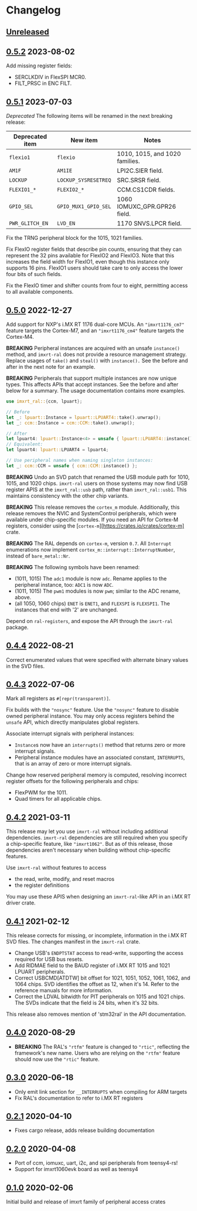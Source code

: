 # Changelog

## [Unreleased]

## [0.5.2] 2023-08-02

Add missing register fields:

- SERCLKDIV in FlexSPI MCR0.
- FILT_PRSC in ENC FILT.

## [0.5.1] 2023-07-03

*Deprecated* The following items will be renamed in the next breaking release:

| Deprecated item | New item             | Notes                          |
| --------------- | -------------------- | -------------------------------|
|   `flexio1`     | `flexio`             | 1010, 1015, and 1020 families. |
|   `AM1F`        | `AM1IE`              | LPI2C.SIER field.              |
|   `LOCKUP`      | `LOCKUP_SYSRESETREQ` | SRC.SRSR field.                |
|   `FLEXIO1_*`   | `FLEXIO2_*`          | CCM.CS1CDR fields.             |
|   `GPIO_SEL`    | `GPIO_MUX1_GPIO_SEL` | 1060 IOMUXC_GPR.GPR26 field.   |
| `PWR_GLITCH_EN` | `LVD_EN`             | 1170 SNVS.LPCR field.          |

Fix the TRNG peripheral block for the 1015, 1021 families.

Fix FlexIO register fields that describe pin counts, ensuring that they can
represent the 32 pins available for FlexIO2 and FlexIO3. Note that this
increases the field width for FlexIO1, even though this instance only supports
16 pins. FlexIO1 users should take care to only access the lower four bits of
such fields.

Fix the FlexIO timer and shifter counts from four to eight, permitting access
to all available components.

## [0.5.0] 2022-12-27

Add support for NXP's i.MX RT 1176 dual-core MCUs. An `"imxrt1176_cm7"` feature
targets the Cortex-M7, and an `"imxrt1176_cm4"` feature targets the Cortex-M4.

**BREAKING** Peripheral instances are acquired with an unsafe `instance()`
method, and `imxrt-ral` does not provide a resource management strategy.
Replace usages of `take()` and `steal()` with `instance().` See the before and
after in the next note for an example.

**BREAKING** Peripherals that support multiple instances are now unique types.
This affects APIs that accept instances. See the before and after below for
a summary. The usage documentation contains more examples.

```rust
use imxrt_ral::{ccm, lpuart};

// Before
let _: lpuart::Instance = lpuart::LPUART4::take().unwrap();
let _: ccm::Instance = ccm::CCM::take().unwrap();

// After
let lpuart4: lpuart::Instance<4> = unsafe { lpuart::LPUART4::instance() };
// Equivalent:
let lpuart4: lpuart::LPUART4 = lpuart4;

// Use peripheral names when naming singleton instances:
let _: ccm::CCM = unsafe { ccm::CCM::instance() };
```

**BREAKING** Undo an SVD patch that renamed the USB module path for 1010,
1015, and 1020 chips. `imxrt-ral` users on those systems may now find USB
register APIS at the `imxrt_ral::usb` path, rather than `imxrt_ral::usb1`.
This maintains consistency with the other chip variants.

**BREAKING** This release removes the `cortex_m` module.  Additionally, this
release removes the NVIC and SystemControl peripherals, which were available
under chip-specific modules. If you need an API for Cortex-M registers,
consider using the [`cortex-m`][https://crates.io/crates/cortex-m] crate.

**BREAKING** The RAL depends on `cortex-m`, version `0.7`. All `Interrupt`
enumerations now implement `cortex_m::interrupt::InterruptNumber`, instead
of `bare_metal::Nr`.

**BREAKING** The following symbols have been renamed:

- (1011, 1015) The `adc1` module is now `adc`. Rename applies to the peripheral
  instance, too: `ADC1` is now `ADC`.
- (1011, 1015) The `pwm1` modules is now `pwm`; similar to the ADC rename, above.
- (all 1050, 1060 chips) `ENET` is `ENET1`, and `FLEXSPI` is `FLEXSPI1`. The
  instances that end with '2' are unchanged.

Depend on `ral-registers`, and expose the API through the `imxrt-ral` package.

## [0.4.4] 2022-08-21

Correct enumerated values that were specified with alternate binary values in
the SVD files.

## [0.4.3] 2022-07-06

Mark all registers as `#[repr(transparent)]`.

Fix builds with the `"nosync"` feature. Use the `"nosync"` feature to disable
owned peripheral instance. You may only access registers behind the `unsafe`
API, which directly manipulates global registers.

Associate interrupt signals with peripheral instances:

- `Instance`s now have an `interrupts()` method that returns zero or more
  interrupt signals.
- Peripheral instance modules have an associated constant, `INTERRUPTS`,
  that is an array of zero or more interrupt signals.

Change how reserved peripheral memory is computed, resolving incorrect
register offsets for the following peripherals and chips:

- FlexPWM for the 1011.
- Quad timers for all applicable chips.

## [0.4.2] 2021-03-11

This release may let you use `imxrt-ral` without including additional
dependencies. `imxrt-ral` dependencies are still required when you specify a
chip-specific feature, like `"imxrt1062"`. But as of this release, those
dependencies aren't necessary when building without chip-specific features.

Use `imxrt-ral` without features to access

- the read, write, modify, and reset macros
- the register definitions

You may use these APIS when designing an `imxrt-ral`-like API in an i.MX RT
driver crate.

## [0.4.1] 2021-02-12

This release corrects for missing, or incomplete, information in the i.MX RT
SVD files. The changes manifest in the `imxrt-ral` crate.

* Change USB's `ENDPTSTAT` access to read-write, supporting the access required
  for USB bus resets.
* Add RIDMAE field to the BAUD register of i.MX RT 1015 and 1021 LPUART
  peripherals.
* Correct USBCMD\[ATDTW\] bit offset for 1021, 1051, 1052, 1061, 1062, and 1064
  chips. SVD identifies the offset as 12, when it's 14. Refer to the reference
  manuals for more information.
* Correct the LDVAL bitwidth for PIT peripherals on 1015 and 1021 chips. The
  SVDs indicate that the field is 24 bits, when it's 32 bits.

This release also removes mention of 'stm32ral' in the API documentation.

## [0.4.0] 2020-08-29

* **BREAKING** The RAL's `"rtfm"` feature is changed to `"rtic"`, reflecting the framework's
  new name. Users who are relying on the `"rtfm"` feature should now use the `"rtic"` feature.

## [0.3.0] 2020-06-18

* Only emit link section for `__INTERRUPTS` when compiling for ARM targets
* Fix RAL's documentation to refer to i.MX RT registers

## [0.2.1] 2020-04-10

* Fixes cargo release, adds release building documentation

## [0.2.0] 2020-04-08

* Port of ccm, iomuxc, uart, i2c, and spi peripherals from teensy4-rs!
* Support for imxrt1060evk board as well as teensy4

## [0.1.0] 2020-02-06

Initial build and release of imxrt family of peripheral access crates

[Unreleased]: https://github.com/imxrt-rs/imxrt-ral/compare/0.5.0...HEAD
[0.5.2]: https://github.com/imxrt-rs/imxrt-ral/compare/0.5.1...0.5.2
[0.5.1]: https://github.com/imxrt-rs/imxrt-ral/compare/0.5.0...0.5.1
[0.5.0]: https://github.com/imxrt-rs/imxrt-ral/compare/0.4.4...0.5.0
[0.4.4]: https://github.com/imxrt-rs/imxrt-ral/compare/0.4.3...0.4.4
[0.4.3]: https://github.com/imxrt-rs/imxrt-ral/compare/0.4.2...0.4.3
[0.4.2]: https://github.com/imxrt-rs/imxrt-ral/compare/0.4.1...0.4.2
[0.4.1]: https://github.com/imxrt-rs/imxrt-ral/compare/0.4.0...0.4.1
[0.4.0]: https://github.com/imxrt-rs/imxrt-ral/compare/0.3.0...0.4.0
[0.3.0]: https://github.com/imxrt-rs/imxrt-ral/compare/0.2.1...0.3.0
[0.2.1]: https://github.com/imxrt-rs/imxrt-ral/compare/0.2.0...0.2.1
[0.2.0]: https://github.com/imxrt-rs/imxrt-ral/compare/0.1.0...0.2.1
[0.1.0]: https://github.com/imxrt-rs/imxrt-ral/releases/tag/0.1.0

